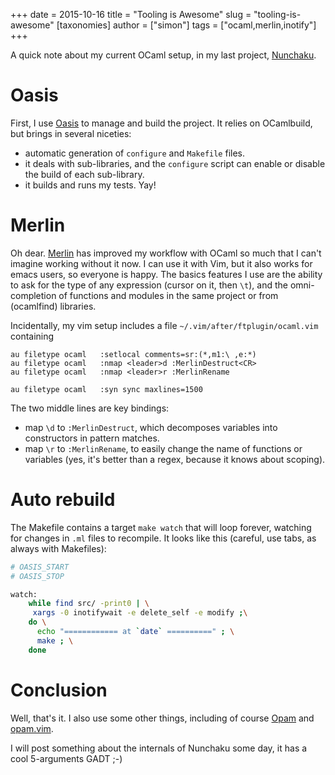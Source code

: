 +++
date  = 2015-10-16
title  = "Tooling is Awesome"
slug = "tooling-is-awesome"
[taxonomies]
author = ["simon"]
tags = ["ocaml,merlin,inotify"]
+++

A quick note about my current OCaml setup, in my last project, [Nunchaku](https://github.com/nunchaku-inria/nunchaku/).

Oasis
=====

First, I use [Oasis](http://oasis.forge.ocamlcore.org/) to manage and build the project. It relies on OCamlbuild, but brings in several niceties:

-   automatic generation of `configure` and `Makefile` files.
-   it deals with sub-libraries, and the `configure` script can enable or disable the build of each sub-library.
-   it builds and runs my tests. Yay!

Merlin
======

Oh dear. [Merlin](https://github.com/the-lambda-church/merlin) has improved my workflow with OCaml so much that I can't imagine working without it now. I can use it with Vim, but it also works for emacs users, so everyone is happy. The basics features I use are the ability to ask for the type of any expression (cursor on it, then `\t`), and the omni-completion of functions and modules in the same project or from (ocamlfind) libraries.

Incidentally, my vim setup includes a file `~/.vim/after/ftplugin/ocaml.vim` containing

```vim
au filetype ocaml   :setlocal comments=sr:(*,m1:\ ,e:*)
au filetype ocaml   :nmap <leader>d :MerlinDestruct<CR>
au filetype ocaml   :nmap <leader>r :MerlinRename

au filetype ocaml   :syn sync maxlines=1500
```

The two middle lines are key bindings:

-   map `\d` to `:MerlinDestruct`, which decomposes variables into constructors in pattern matches.
-   map `\r` to `:MerlinRename`, to easily change the name of functions or variables (yes, it's better than a regex, because it knows about scoping).

Auto rebuild
============

The Makefile contains a target `make watch` that will loop forever, watching for changes in `.ml` files to recompile. It looks like this (careful, use tabs, as always with Makefiles):

```sh
# OASIS_START
# OASIS_STOP

watch:
    while find src/ -print0 | \
     xargs -0 inotifywait -e delete_self -e modify ;\
    do \
      echo "============ at `date` ==========" ; \
      make ; \
    done
```

Conclusion
==========

Well, that's it. I also use some other things, including of course [Opam](http://opam.ocaml.org/) and [opam.vim](https://github.com/rgrinberg/opam.vim).

I will post something about the internals of Nunchaku some day, it has a cool 5-arguments GADT ;-)
